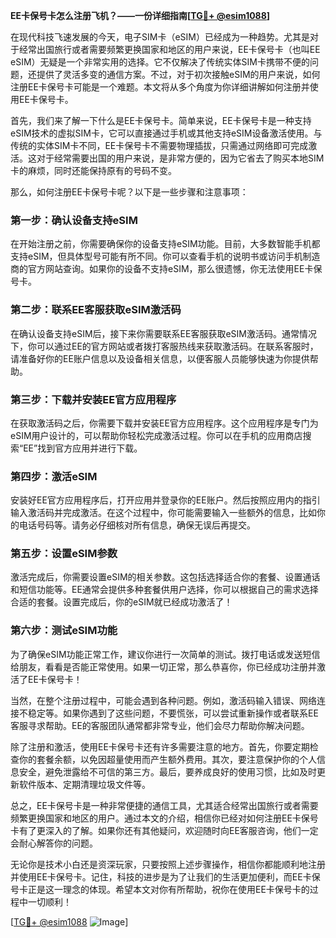 **EE卡保号卡怎么注册飞机？——一份详细指南[[TG💪+ @esim1088](https://t.me/s/esim1088)]**

在现代科技飞速发展的今天，电子SIM卡（eSIM）已经成为一种趋势。尤其是对于经常出国旅行或者需要频繁更换国家和地区的用户来说，EE卡保号卡（也叫EE eSIM）无疑是一个非常实用的选择。它不仅解决了传统实体SIM卡携带不便的问题，还提供了灵活多变的通信方案。不过，对于初次接触eSIM的用户来说，如何注册EE卡保号卡可能是一个难题。本文将从多个角度为你详细讲解如何注册并使用EE卡保号卡。

首先，我们来了解一下什么是EE卡保号卡。简单来说，EE卡保号卡是一种支持eSIM技术的虚拟SIM卡，它可以直接通过手机或其他支持eSIM设备激活使用。与传统的实体SIM卡不同，EE卡保号卡不需要物理插拔，只需通过网络即可完成激活。这对于经常需要出国的用户来说，是非常方便的，因为它省去了购买本地SIM卡的麻烦，同时还能保持原有的号码不变。

那么，如何注册EE卡保号卡呢？以下是一些步骤和注意事项：

### 第一步：确认设备支持eSIM

在开始注册之前，你需要确保你的设备支持eSIM功能。目前，大多数智能手机都支持eSIM，但具体型号可能有所不同。你可以查看手机的说明书或访问手机制造商的官方网站查询。如果你的设备不支持eSIM，那么很遗憾，你无法使用EE卡保号卡。

### 第二步：联系EE客服获取eSIM激活码

在确认设备支持eSIM后，接下来你需要联系EE客服获取eSIM激活码。通常情况下，你可以通过EE的官方网站或者拨打客服热线来获取激活码。在联系客服时，请准备好你的EE账户信息以及设备相关信息，以便客服人员能够快速为你提供帮助。

### 第三步：下载并安装EE官方应用程序

在获取激活码之后，你需要下载并安装EE官方应用程序。这个应用程序是专门为eSIM用户设计的，可以帮助你轻松完成激活过程。你可以在手机的应用商店搜索“EE”找到官方应用并进行下载。

### 第四步：激活eSIM

安装好EE官方应用程序后，打开应用并登录你的EE账户。然后按照应用内的指引输入激活码并完成激活。在这个过程中，你可能需要输入一些额外的信息，比如你的电话号码等。请务必仔细核对所有信息，确保无误后再提交。

### 第五步：设置eSIM参数

激活完成后，你需要设置eSIM的相关参数。这包括选择适合你的套餐、设置通话和短信功能等。EE通常会提供多种套餐供用户选择，你可以根据自己的需求选择合适的套餐。设置完成后，你的eSIM就已经成功激活了！

### 第六步：测试eSIM功能

为了确保eSIM功能正常工作，建议你进行一次简单的测试。拨打电话或发送短信给朋友，看看是否能正常使用。如果一切正常，那么恭喜你，你已经成功注册并激活了EE卡保号卡！

当然，在整个注册过程中，可能会遇到各种问题。例如，激活码输入错误、网络连接不稳定等。如果你遇到了这些问题，不要慌张，可以尝试重新操作或者联系EE客服寻求帮助。EE的客服团队通常都非常专业，他们会尽力帮助你解决问题。

除了注册和激活，使用EE卡保号卡还有许多需要注意的地方。首先，你要定期检查你的套餐余额，以免因超量使用而产生额外费用。其次，要注意保护你的个人信息安全，避免泄露给不可信的第三方。最后，要养成良好的使用习惯，比如及时更新软件版本、定期清理垃圾文件等。

总之，EE卡保号卡是一种非常便捷的通信工具，尤其适合经常出国旅行或者需要频繁更换国家和地区的用户。通过本文的介绍，相信你已经对如何注册EE卡保号卡有了更深入的了解。如果你还有其他疑问，欢迎随时向EE客服咨询，他们一定会耐心解答你的问题。

无论你是技术小白还是资深玩家，只要按照上述步骤操作，相信你都能顺利地注册并使用EE卡保号卡。记住，科技的进步是为了让我们的生活更加便利，而EE卡保号卡正是这一理念的体现。希望本文对你有所帮助，祝你在使用EE卡保号卡的过程中一切顺利！

[[TG💪+ @esim1088](https://t.me/s/esim1088) ![Image](https://i.postimg.cc/4NQfJmqS/Snipaste-2025-05-13-00-14-12.png)]